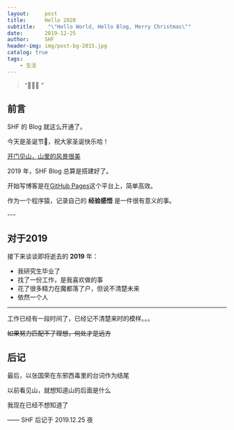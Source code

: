 ```yaml
---
layout:     post
title:      Hello 2020
subtitle:    "\"Hello World, Hello Blog, Merry Christmas\""
date:       2019-12-25
author:     SHF
header-img: img/post-bg-2015.jpg
catalog: true
tags:
    - 生活
---
```


> “🙉🙉🙉 ”


## 前言

SHF 的 Blog 就这么开通了。

今天是圣诞节🎄，祝大家圣诞快乐哈！

[开门见山，山里的风景很美 ](#build) 

2019 年，SHF Blog 总算是搭建好了。

开始写博客是在[GitHub Pages](https://pages.github.com/)这个平台上，简单高效。

作为一个程序猿，记录自己的 **经验感悟** 是一件很有意义的事。


<p id = "build"></p>
---

## 对于2019

接下来谈谈即将逝去的 **2019** 年：

* 我研究生毕业了
* 找了一份工作，是我喜欢做的事
* 花了很多精力在魔都落了户，但说不清楚未来
* 依然一个人


---


工作已经有一段时间了，已经记不清楚来时的模样。。。

~~如果努力匹配不了理想，何处才是远方~~


## 后记

最后，以张国荣在东邪西毒里的台词作为结尾

以前看见山，就想知道山的后面是什么

我现在已经不想知道了

—— SHF 后记于 2019.12.25 夜


